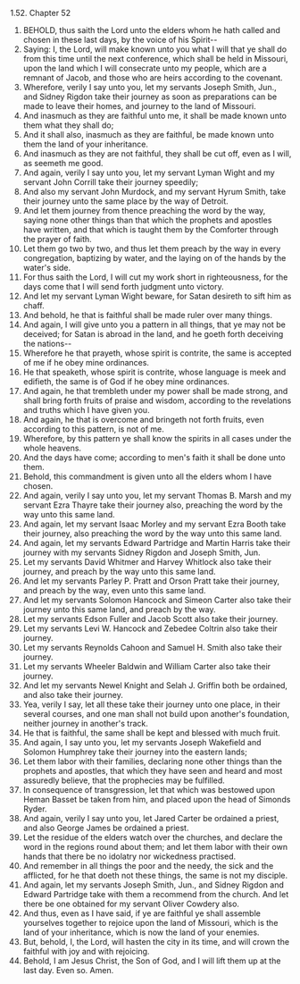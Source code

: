 1.52. Chapter 52
1. BEHOLD, thus saith the Lord unto the elders whom he hath called and chosen in these last days, by the voice of his Spirit--
2. Saying: I, the Lord, will make known unto you what I will that ye shall do from this time until the next conference, which shall be held in Missouri, upon the land which I will consecrate unto my people, which are a remnant of Jacob, and those who are heirs according to the covenant.
3. Wherefore, verily I say unto you, let my servants Joseph Smith, Jun., and Sidney Rigdon take their journey as soon as preparations can be made to leave their homes, and journey to the land of Missouri.
4. And inasmuch as they are faithful unto me, it shall be made known unto them what they shall do;
5. And it shall also, inasmuch as they are faithful, be made known unto them the land of your inheritance.
6. And inasmuch as they are not faithful, they shall be cut off, even as I will, as seemeth me good.
7. And again, verily I say unto you, let my servant Lyman Wight and my servant John Corrill take their journey speedily;
8. And also my servant John Murdock, and my servant Hyrum Smith, take their journey unto the same place by the way of Detroit.
9. And let them journey from thence preaching the word by the way, saying none other things than that which the prophets and apostles have written, and that which is taught them by the Comforter through the prayer of faith.
10. Let them go two by two, and thus let them preach by the way in every congregation, baptizing by water, and the laying on of the hands by the water's side.
11. For thus saith the Lord, I will cut my work short in righteousness, for the days come that I will send forth judgment unto victory.
12. And let my servant Lyman Wight beware, for Satan desireth to sift him as chaff.
13. And behold, he that is faithful shall be made ruler over many things.
14. And again, I will give unto you a pattern in all things, that ye may not be deceived; for Satan is abroad in the land, and he goeth forth deceiving the nations--
15. Wherefore he that prayeth, whose spirit is contrite, the same is accepted of me if he obey mine ordinances.
16. He that speaketh, whose spirit is contrite, whose language is meek and edifieth, the same is of God if he obey mine ordinances.
17. And again, he that trembleth under my power shall be made strong, and shall bring forth fruits of praise and wisdom, according to the revelations and truths which I have given you.
18. And again, he that is overcome and bringeth not forth fruits, even according to this pattern, is not of me.
19. Wherefore, by this pattern ye shall know the spirits in all cases under the whole heavens.
20. And the days have come; according to men's faith it shall be done unto them.
21. Behold, this commandment is given unto all the elders whom I have chosen.
22. And again, verily I say unto you, let my servant Thomas B. Marsh and my servant Ezra Thayre take their journey also, preaching the word by the way unto this same land.
23. And again, let my servant Isaac Morley and my servant Ezra Booth take their journey, also preaching the word by the way unto this same land.
24. And again, let my servants Edward Partridge and Martin Harris take their journey with my servants Sidney Rigdon and Joseph Smith, Jun.
25. Let my servants David Whitmer and Harvey Whitlock also take their journey, and preach by the way unto this same land.
26. And let my servants Parley P. Pratt and Orson Pratt take their journey, and preach by the way, even unto this same land.
27. And let my servants Solomon Hancock and Simeon Carter also take their journey unto this same land, and preach by the way.
28. Let my servants Edson Fuller and Jacob Scott also take their journey.
29. Let my servants Levi W. Hancock and Zebedee Coltrin also take their journey.
30. Let my servants Reynolds Cahoon and Samuel H. Smith also take their journey.
31. Let my servants Wheeler Baldwin and William Carter also take their journey.
32. And let my servants Newel Knight and Selah J. Griffin both be ordained, and also take their journey.
33. Yea, verily I say, let all these take their journey unto one place, in their several courses, and one man shall not build upon another's foundation, neither journey in another's track.
34. He that is faithful, the same shall be kept and blessed with much fruit.
35. And again, I say unto you, let my servants Joseph Wakefield and Solomon Humphrey take their journey into the eastern lands;
36. Let them labor with their families, declaring none other things than the prophets and apostles, that which they have seen and heard and most assuredly believe, that the prophecies may be fulfilled.
37. In consequence of transgression, let that which was bestowed upon Heman Basset be taken from him, and placed upon the head of Simonds Ryder.
38. And again, verily I say unto you, let Jared Carter be ordained a priest, and also George James be ordained a priest.
39. Let the residue of the elders watch over the churches, and declare the word in the regions round about them; and let them labor with their own hands that there be no idolatry nor wickedness practised.
40. And remember in all things the poor and the needy, the sick and the afflicted, for he that doeth not these things, the same is not my disciple.
41. And again, let my servants Joseph Smith, Jun., and Sidney Rigdon and Edward Partridge take with them a recommend from the church. And let there be one obtained for my servant Oliver Cowdery also.
42. And thus, even as I have said, if ye are faithful ye shall assemble yourselves together to rejoice upon the land of Missouri, which is the land of your inheritance, which is now the land of your enemies.
43. But, behold, I, the Lord, will hasten the city in its time, and will crown the faithful with joy and with rejoicing.
44. Behold, I am Jesus Christ, the Son of God, and I will lift them up at the last day. Even so. Amen.

